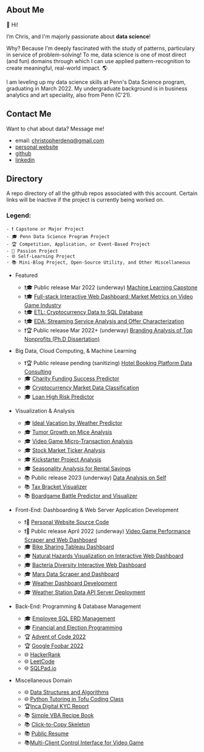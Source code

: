 ## About Me

👋 Hi! 

I’m Chris, and I'm majorly passionate about **data science**!

Why? Because I'm deeply fascinated with the study of patterns, particulary in service of problem-solving! To me, data science is one of most direct (and fun) domains through which I can use applied pattern-recognition to create meaningful, real-world impact. 🌎

I am leveling up my data science skills at Penn's Data Science program, graduating in March 2022. My undergraduate background is in business analytics and art speciality, also from Penn (C'21).

## Contact Me

Want to chat about data? Message me!
   - email: christopherdenq@gmail.com
   - [personal website](https://cdenq.github.io/)
   - [github](https://github.com/cdenq)
   - [linkedin](https://www.linkedin.com/in/christopherdenq/)

## Directory

A repo directory of all the github repos associated with this account. Certain links will be inactive if the project is currently being worked on. 

### Legend: 
    - ❗ Capstone or Major Project
    - 🎓 Penn Data Science Program Project
    - 🏆 Competition, Application, or Event-Based Project
    - 💙 Passion Project
    - 🌐 Self-Learning Project
    - 📚 Mini-Blog Project, Open-Source Utility, and Other Miscellaneous 

- Featured
    - ❗🎓 Public release Mar 2022 (underway) [Machine Learning Capstone](#)
    - ❗🎓 [Full-stack Interactive Web Dashboard: Market Metrics on Video Game Industry](https://github.com/cdenq/web-dashboard-of-video-game-industry)
    - ❗🎓 [ETL: Cryptocurrency Data to SQL Database](https://github.com/cdenq/etl-pipeline-on-crypto-data)
    - ❗🎓 [EDA: Streaming Service Analysis and Offer Characterization](https://github.com/cdenq/streaming-service-analysis-and-offer-characterization)
    - ❗🏆 Public release Mar 2022+ (underway) [Branding Analysis of Top Nonprofits (Ph.D Dissertation)](https://github.com/cdenq/branding-analysis-of-top-nonprofit-phd-dissertation)

- Big Data, Cloud Computing, & Machine Learning
    - ❗🏆 Public release pending (sanitizing) [Hotel Booking Platform Data Consulting](https://github.com/cdenq/hotel-booking-platform-data-consulting)
    - 🎓 [Charity Funding Success Predictor](https://github.com/cdenq/charity-funding-success-predictor)
    - 🎓 [Cryptocurrency Market Data Classification](https://github.com/cdenq/cryptocurrency-market-data-classification)
    - 🎓 [Loan High Risk Predictor](https://github.com/cdenq/loan-high-risk-predicter)

- Visualization & Analysis
    - 🎓 [Ideal Vacation by Weather Predictor](https://github.com/cdenq/ideal-vacation-by-weather-predictor)
    - 🎓 [Tumor Growth on Mice Analysis](https://github.com/cdenq/tumor-growth-on-mice-analysis)
    - 🎓 [Video Game Micro-Transaction Analysis](https://github.com/cdenq/video-game-micro-transaction-analysis)
    - 🎓 [Stock Market Ticker Analysis](https://github.com/cdenq/stock-market-ticker-analysis)
    - 🎓 [Kickstarter Project Analysis](https://github.com/cdenq/kickstarter-project-analysis)
    - 🎓 [Seasonality Analysis for Rental Savings](https://github.com/cdenq/seasonality-analysis-for-rental-savings)
    - 📚 Public release 2023 (underway) [Data Analysis on Self](https://github.com/cdenq/data-analysis-on-myself-p1)
    - 📚 [Tax Bracket Visualizer](https://github.com/cdenq/tax-bracket-visualization)
    - 📚 [Boardgame Battle Predictor and Visualizer](https://github.com/cdenq/boardgame-battle-predictor-visualizer)

- Front-End: Dashboarding & Web Server Application Development
    - ❗💙 [Personal Website Source Code](https://github.com/cdenq/cdenq.github.io)
    - ❗💙 Public release April 2022 (underway) [Video Game Performance Scraper and Web Dashboard](https://github.com/cdenq/video-game-performance-scraper-and-web-dashboard)
    - 🎓 [Bike Sharing Tableau Dashboard](https://github.com/cdenq/bike-sharing-tableau-dashboard) 
    - 🎓 [Natural Hazards Visualization on Interactive Web Dashboard](https://github.com/cdenq/natural-hazard-visualization-interactive-web-dashboard)
    - 🎓 [Bacteria Diversity Interactive Web Dashboard](https://github.com/cdenq/bacteria-diversity-interactive-web-dashboard)
    - 🎓 [Mars Data Scraper and Dashboard](https://github.com/cdenq/mars-data-scraper-and-dashboard)
    - 🎓 [Weather Dashboard Development](https://github.com/cdenq/web-dashboard-on-weather-data) 
    - 🎓 [Weather Station Data API Server Deployment](https://github.com/cdenq/weather-station-data-api-deployment)

- Back-End: Programming & Database Management
    - 🎓 [Employee SQL ERD Management](https://github.com/cdenq/employee-sql-erd-management)
    - 🎓 [Financial and Election Programming](https://github.com/cdenq/financial-and-election-data-programming)
    - 🏆 [Advent of Code 2022](https://github.com/cdenq/my-advent-of-code-2021-solves)
    - 🏆 [Google Foobar 2022](https://github.com/cdenq/my-google-foobar-solves)
    - 🌐 [HackerRank](https://github.com/cdenq/my-hackerrank-solves)
    - 🌐 [LeetCode](https://github.com/cdenq/my-leetcode-solves)
    - 🌐 [SQLPad.io](https://github.com/cdenq/my-sqlpad-io-solves)

- Miscellaneous Domain
    - 🌐 [Data Structures and Algorithms](https://github.com/cdenq/my-ds-algo-repo)
    - 🌐 [Python Tutoring in Tofu Coding Class](https://github.com/cdenq/tofu-coding-class)
    - 🏆[Inca Digital KYC Report](https://github.com/cdenq/inca-digital-remittance-kyc-report)
    - 📚 [Simple VBA Recipe Book](https://github.com/cdenq/simple-vba-recipe-book)
    - 📚 [Click-to-Copy Skeleton](https://github.com/cdenq/click-to-copy-skeleton)
    - 📚 [Public Resume](https://github.com/cdenq/denq-resume)
    - 📚[Multi-Client Control Interface for Video Game](https://github.com/cdenq/videogame-multi-client-control-interface)

